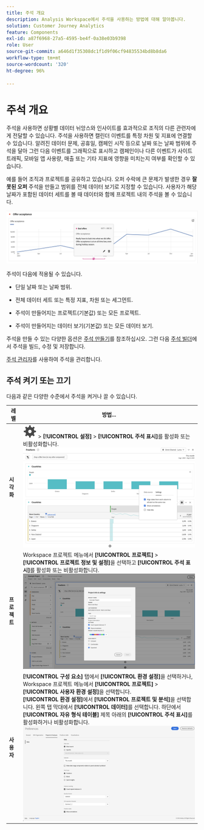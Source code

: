 ```yaml
---
title: 주석 개요
description: Analysis Workspace에서 주석을 사용하는 방법에 대해 알아봅니다.
solution: Customer Journey Analytics
feature: Components
exl-id: a87f6968-27a5-4595-be4f-0a38e03b9398
role: User
source-git-commit: a646d1f35308dc1f1d9f06cf94835534bd8b8da6
workflow-type: tm+mt
source-wordcount: '320'
ht-degree: 96%

---
```


# 주석 개요

주석을 사용하면 상황별 데이터 뉘앙스와 인사이트를 효과적으로 조직의 다른 관련자에게 전달할 수 있습니다. 주석을 사용하면 캘린더 이벤트를 특정 차원 및 지표에 연결할 수 있습니다. 알려진 데이터 문제, 공휴일, 캠페인 시작 등으로 날짜 또는 날짜 범위에 주석을 달아 그런 다음 이벤트를 그래픽으로 표시하고 캠페인이나 다른 이벤트가 사이트 트래픽, 모바일 앱 사용량, 매출 또는 기타 지표에 영향을 미치는지 여부를 확인할 수 있습니다.

예를 들어 조직과 프로젝트를 공유하고 있습니다. 오퍼 수락에 큰 문제가 발생한 경우 **잘못된 오퍼** 주석을 만들고 범위를 전체 데이터 보기로 지정할 수 있습니다. 사용자가 해당 날짜가 포함된 데이터 세트를 볼 때 데이터와 함께 프로젝트 내의 주석을 볼 수 있습니다.

![Line chart with annotation highlighted.](assets/annotation-example.png)

주석이 다음에 적용될 수 있습니다.

* 단일 날짜 또는 날짜 범위.

* 전체 데이터 세트 또는 특정 지표, 차원 또는 세그먼트.

* 주석이 만들어지는 프로젝트(기본값) 또는 모든 프로젝트.

* 주석이 만들어지는 데이터 보기(기본값) 또는 모든 데이터 보기.

주석을 만들 수 있는 다양한 옵션은 [주석 만들기](/help/components/annotations/create-annotations.md)를 참조하십시오. 그런 다음 [주석 빌더](create-annotations.md#annotation-builder)에서 주석을 빌드, 수정 및 저장합니다.

[주석 관리자](manage-annotations.md)를 사용하여 주석을 관리합니다.

## 주석 켜기 또는 끄기

다음과 같은 다양한 수준에서 주석을 켜거나 끌 수 있습니다.

| 레벨 | 방법... |
|---|---|
| **시각화** | ![Setting](/help/assets/icons/Setting.svg) > **[!UICONTROL 설정]** >  **[!UICONTROL 주석 표시]**&#x200B;를 활성화 또는 비활성화합니다.<br/>![Enable disable annotations for a visualization](/help/components/annotations/assets/annotations-visualization.png) |
| **프로젝트** | Workspace 프로젝트 메뉴에서 **[!UICONTROL 프로젝트]** > **[!UICONTROL 프로젝트 정보 및 설정]**&#x200B;을 선택하고 **[!UICONTROL 주석 표시]**&#x200B;를 활성화 또는 비활성화합니다.<br/>![Enable disable annotations for a project](/help/components/annotations/assets/annotations-project.png) |
| **사용자** | **[!UICONTROL 구성 요소]** 탭에서 **[!UICONTROL 환경 설정]**&#x200B;을 선택하거나, Workspace 프로젝트 메뉴에서 **[!UICONTROL 프로젝트]** > **[!UICONTROL 사용자 환경 설정]**&#x200B;을 선택합니다. <br/> **[!UICONTROL 환경 설정]**&#x200B;에서 **[!UICONTROL 프로젝트 및 분석]**&#x200B;을 선택합니다. 왼쪽 탭 막대에서 **[!UICONTROL 데이터]**&#x200B;를 선택합니다. 하단에서 **[!UICONTROL 자유 형식 테이블]** 제목 아래의 **[!UICONTROL 주석 표시]**&#x200B;를 활성화하거나 비활성화합니다.<br/>![Enable disable annotations for a user](/help/components/annotations/assets/annotations-user.png) |
